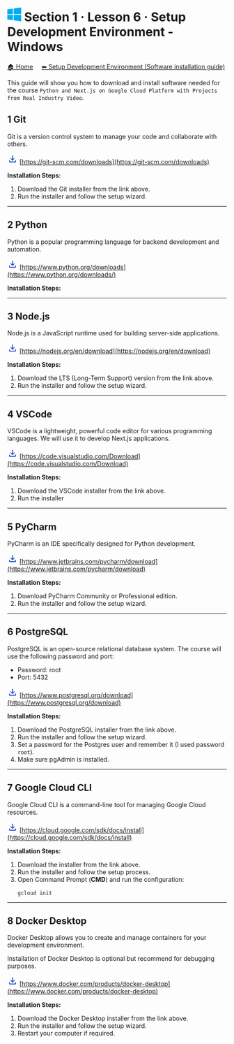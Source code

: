 # ![Windows](https://raw.githubusercontent.com/ditlef9/python-nextjs-postgresql-devsecops-gcp/main/_docs/windows-32x23.png)  Section 1 · Lesson 6 · Setup Development Environment - Windows 

[🏠 Home](../../)
&nbsp; &nbsp;
[⬅ Setup Development Environment (Software installation guide)](../../#%EF%B8%8F-2-setup-development-environment-software-installation-guide)

This guide will show you how to download and install software needed for the course
`Python and Next.js on Google Cloud Platform with Projects from Real Industry Video`.


## 1 Git

Git is a version control system to manage your code and collaborate with others.

![Download](https://raw.githubusercontent.com/ditlef9/python-nextjs-postgresql-devsecops-gcp/main/_docs/download_24dp_2854C5_FILL0_wght400_GRAD0_opsz24.png) [https://git-scm.com/downloads](https://git-scm.com/downloads)

**Installation Steps:**

1. Download the Git installer from the link above.
2. Run the installer and follow the setup wizard.

---

## 2 Python

Python is a popular programming language for backend development and automation.

![Download](https://raw.githubusercontent.com/ditlef9/python-nextjs-postgresql-devsecops-gcp/main/_docs/download_24dp_2854C5_FILL0_wght400_GRAD0_opsz24.png) [https://www.python.org/downloads](https://www.python.org/downloads/)


**Installation Steps:**


---

## 3 Node.js

Node.js is a JavaScript runtime used for building server-side applications.

![Download](https://raw.githubusercontent.com/ditlef9/python-nextjs-postgresql-devsecops-gcp/main/_docs/download_24dp_2854C5_FILL0_wght400_GRAD0_opsz24.png) [https://nodejs.org/en/download](https://nodejs.org/en/download)


**Installation Steps:**


1. Download the LTS (Long-Term Support) version from the link above.
2. Run the installer and follow the setup wizard.

---

## 4 VSCode

VSCode is a lightweight, powerful code editor for various programming languages. We will use it to develop Next.js applications.

![Download](https://raw.githubusercontent.com/ditlef9/python-nextjs-postgresql-devsecops-gcp/main/_docs/download_24dp_2854C5_FILL0_wght400_GRAD0_opsz24.png) [https://code.visualstudio.com/Download](https://code.visualstudio.com/Download)


**Installation Steps:**


1. Download the VSCode installer from the link above.
2. Run the installer 

---

## 5 PyCharm


PyCharm is an IDE specifically designed for Python development.

![Download](https://raw.githubusercontent.com/ditlef9/python-nextjs-postgresql-devsecops-gcp/main/_docs/download_24dp_2854C5_FILL0_wght400_GRAD0_opsz24.png) [https://www.jetbrains.com/pycharm/download](https://www.jetbrains.com/pycharm/download)


**Installation Steps:**

1. Download PyCharm Community or Professional edition.
2. Run the installer and follow the setup wizard.

---

## 6 PostgreSQL

PostgreSQL is an open-source relational database system. The course will use the following password and port:

* Password: root
* Port: 5432

![Download](https://raw.githubusercontent.com/ditlef9/python-nextjs-postgresql-devsecops-gcp/main/_docs/download_24dp_2854C5_FILL0_wght400_GRAD0_opsz24.png) [https://www.postgresql.org/download](https://www.postgresql.org/download)


**Installation Steps:**
1. Download the PostgreSQL installer from the link above.
2. Run the installer and follow the setup wizard.
3. Set a password for the Postgres user and remember it (I used password `root`).
4. Make sure pgAdmin is installed. 

---

## 7 Google Cloud CLI

Google Cloud CLI is a command-line tool for managing Google Cloud resources.

![Download](https://raw.githubusercontent.com/ditlef9/python-nextjs-postgresql-devsecops-gcp/main/_docs/download_24dp_2854C5_FILL0_wght400_GRAD0_opsz24.png) [https://cloud.google.com/sdk/docs/install](https://cloud.google.com/sdk/docs/install)


**Installation Steps:**


1. Download the installer from the link above. 
2. Run the installer and follow the setup process. 
3. Open Command Prompt (**CMD**) and run the configuration:
   ```
   gcloud init
   ```


---

## 8 Docker Desktop


Docker Desktop allows you to create and manage containers for your development environment.

Installation of Docker Desktop is optional but recommend for debugging purposes.

![Download](https://raw.githubusercontent.com/ditlef9/python-nextjs-postgresql-devsecops-gcp/main/_docs/download_24dp_2854C5_FILL0_wght400_GRAD0_opsz24.png) [https://www.docker.com/products/docker-desktop](https://www.docker.com/products/docker-desktop)


**Installation Steps:**

1. Download the Docker Desktop installer from the link above.
2. Run the installer and follow the setup wizard.
3. Restart your computer if required.
